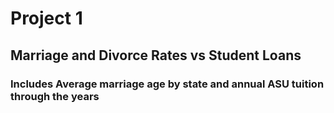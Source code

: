 # Project 1
## Marriage and Divorce Rates vs Student Loans
### Includes Average marriage age by state and annual ASU tuition through the years
